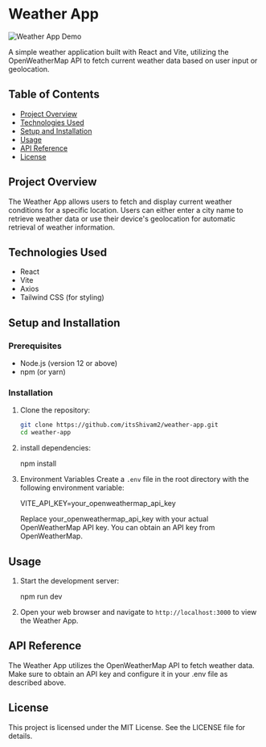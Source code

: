 # Weather App

![Weather App Demo](demo.gif)

A simple weather application built with React and Vite, utilizing the OpenWeatherMap API to fetch current weather data based on user input or geolocation.

## Table of Contents

- [Project Overview](#project-overview)
- [Technologies Used](#technologies-used)
- [Setup and Installation](#setup-and-installation)
- [Usage](#usage)
- [API Reference](#api-reference)
- [License](#license)

## Project Overview

The Weather App allows users to fetch and display current weather conditions for a specific location. Users can either enter a city name to retrieve weather data or use their device's geolocation for automatic retrieval of weather information.

## Technologies Used

- React
- Vite
- Axios
- Tailwind CSS (for styling)

## Setup and Installation

### Prerequisites

- Node.js (version 12 or above)
- npm (or yarn)

### Installation

1. Clone the repository:

   ```bash
   git clone https://github.com/itsShivam2/weather-app.git
   cd weather-app
   ```

2. install dependencies:

   npm install

3. Environment Variables
   Create a `.env` file in the root directory with the following environment variable:

   VITE_API_KEY=your_openweathermap_api_key

   Replace your_openweathermap_api_key with your actual OpenWeatherMap API key. You can obtain an API key from OpenWeatherMap.

## Usage

1.  Start the development server:

    npm run dev

2.  Open your web browser and navigate to `http://localhost:3000` to view the Weather App.

## API Reference

The Weather App utilizes the OpenWeatherMap API to fetch weather data. Make sure to obtain an API key and configure it in your .env file as described above.

## License

This project is licensed under the MIT License. See the LICENSE file for details.
